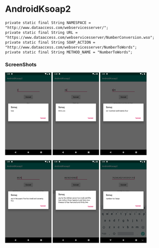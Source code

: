# AndroidKsoap2


    private static final String NAMESPACE = "http://www.dataaccess.com/webservicesserver/";
    private static final String URL = "https://www.dataaccess.com/webservicesserver/NumberConversion.wso";
    private static final String SOAP_ACTION = "http://www.dataaccess.com/webservicesserver/NumberToWords";
    private static final String METHOD_NAME = "NumberToWords";

### ScreenShots 

<img src="https://github.com/FiratGURGUR/AndroidKsoap2/blob/master/app/src/main/res/drawable/image1.png" width="30%">    <img src="https://github.com/FiratGURGUR/AndroidKsoap2/blob/master/app/src/main/res/drawable/image2.png" width="30%">      <img src="https://github.com/FiratGURGUR/AndroidKsoap2/blob/master/app/src/main/res/drawable/image3.png" width="30%">



<img src="https://github.com/FiratGURGUR/AndroidKsoap2/blob/master/app/src/main/res/drawable/image4.png" width="30%">    <img src="https://github.com/FiratGURGUR/AndroidKsoap2/blob/master/app/src/main/res/drawable/image5.png" width="30%">      <img src="https://github.com/FiratGURGUR/AndroidKsoap2/blob/master/app/src/main/res/drawable/image6.png" width="30%">
